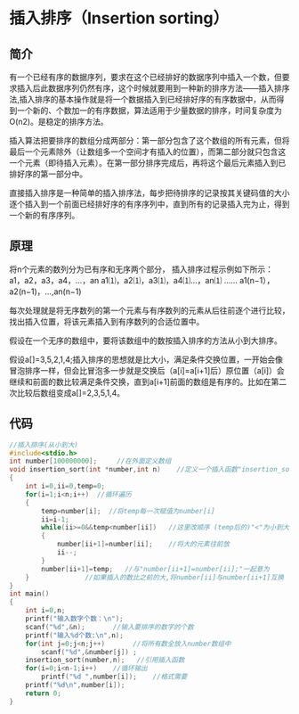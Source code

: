 # 插入排序（Insertion sorting）

## 简介

有一个已经有序的数据序列，要求在这个已经排好的数据序列中插入一个数，但要求插入后此数据序列仍然有序，这个时候就要用到一种新的排序方法——插入排序法,插入排序的基本操作就是将一个数据插入到已经排好序的有序数据中，从而得到一个新的、个数加一的有序数据，算法适用于少量数据的排序，时间复杂度为O(n2)。是稳定的排序方法。

插入算法把要排序的数组分成两部分：第一部分包含了这个数组的所有元素，但将最后一个元素除外（让数组多一个空间才有插入的位置），而第二部分就只包含这一个元素（即待插入元素）。在第一部分排序完成后，再将这个最后元素插入到已排好序的第一部分中。

直接插入排序是一种简单的插入排序法，每步把待排序的记录按其关键码值的大小逐个插入到一个前面已经排好序的有序序列中，直到所有的记录插入完为止，得到一个新的有序序列。

## 原理

将n个元素的数列分为已有序和无序两个部分， 插入排序过程示例如下所示： 
a1，a2，a3，a4，…，an
a1⑴，a2⑴，a3⑴，a4⑴…，an⑴
…… 
a1(n−1），a2(n−1)，…,an(n−1)

每次处理就是将无序数列的第一个元素与有序数列的元素从后往前逐个进行比较，找出插入位置，将该元素插入到有序数列的合适位置中。 

假设在一个无序的数组中，要将该数组中的数按插入排序的方法从小到大排序。

假设a[]=3,5,2,1,4;插入排序的思想就是比大小，满足条件交换位置，一开始会像冒泡排序一样，但会比冒泡多一步就是交换后（a[i]=a[i+1]后）原位置（a[i]）会继续和前面的数比较满足条件交换，直到a[i+1]前面的数组是有序的。比如在第二次比较后数组变成a[]=2,3,5,1,4。

## 代码

```C
//插入排序(从小到大) 
#include<stdio.h>
int number[100000000];     //在外面定义数组 
void insertion_sort(int *number,int n)    //定义一个插入函数"insertion_sort" 
{
    int i=0,ii=0,temp=0;  
    for(i=1;i<n;i++)  //循环遍历 
    {
        temp=number[i];  //将temp每一次赋值为number[i] 
        ii=i-1;  
        while(ii>=0&&temp<number[ii])   //这里改顺序 (temp后的)"<"为小到大，">"为大到小 ！！！
        {
            number[ii+1]=number[ii];    //将大的元素往前放 
            ii--; 
        }
        number[ii+1]=temp;   //与"number[ii+1]=number[ii];"一起意为 
    }              //如果插入的数比之前的大,将number[ii]与number[ii+1]互换 
}
int main() 
{
    int i=0,n;
    printf("输入数字个数：\n");    
    scanf("%d",&n);       //输入要排序的数字的个数 
    printf("输入%d个数:\n",n);
    for(int j=0;j<n;j++)       //将所有数全放入number数组中 
        scanf("%d",&number[j]) ;
    insertion_sort(number,n);   //引用插入函数 
    for(i=0;i<n-1;i++)    //循环输出 
        printf("%d ",number[i]);    //格式需要  
    printf("%d\n",number[i]);
    return 0;
}
```

